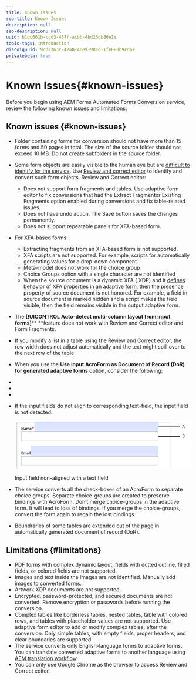 ```yaml
---
title: Known Issues
seo-title: Known Issues
description: null
seo-description: null
uuid: b1dc661b-ccd3-457f-acbb-4bd25db86e1e
topic-tags: introduction
discoiquuid: 9cd2363c-47a0-46e9-98cd-1fe088b9cd6e
privatebeta: true
---
```


# Known Issues{#known-issues}

Before you begin using AEM Forms Automated Forms Conversion service, review the following known issues and limitations:

## Known issues {#known-issues}

* Folder containing forms for conversion should not have more than 15 forms and 50 pages in total. The size of the source folder should not exceed 10 MB. Do not create subfolders in the source folder. 
* Some form objects are easily visible to the human eye but are [difficult to identify for the service](styles-and-pattern--considerations-and-best-practices-.md). Use [Review and correct editor](review-correct-ui-edited.md) to identify and convert such form objects. Review and Correct editor:

    * Does not support form fragments and tables. Use adaptive form editor to fix conversions that had the Extract Fragmentor Existing Fragments option enabled during conversions and fix table-related issues.  
    * Does not have undo action. The Save button saves the changes permanently.
    * Does not support repeatable panels for XFA-based form.

* For XFA-based forms:

    * Extracting fragments from an XFA-based form is not supported.
    * XFA scripts are not supported. For example, scripts for automatically generating values for a drop-down component.
    * Meta-model does not work for the choice group
    * Choice Groups option with a single character are not identified 
    * When the source document is a dynamic XFA (.XDP) and it [defines behavior of XFA properties in an adaptive form](https://helpx.adobe.com/experience-manager/6-5/forms/using/xfa-api-supported-in-adaptive-form.html#supportedxfaelementsandtheirmappinginadaptiveformsbr), then the presence property of source document is not honored. For example, a field in source document is marked hidden and a script makes the field visible, then the field remains visible in the output adaptive form.

* The **[!UICONTROL Auto-detect multi-column layout from input forms]**** **feature does not work with Review and Correct editor and Form Fragments.   

* If you modify a list in a table using the Review and Correct editor, the row width does not adjust automatically and the text might spill over to the next row of the table.

* When you use the **Use input AcroForm as Document of Record (DoR) for generated adaptive forms** option, consider the following:

* 
* 
* 
* If the input fields do not align to corresponding text-field, the input field is not detected. 

  ![Input field non-aligned with a text field](assets/non-alingned-fields.png)

  Input field non-aligned with a text field

* The service converts all the check-boxes of an AcroForm to separate choice groups. Separate choice-groups are created to preserve bindings with AcroForm. Don’t merge choice-groups in the adaptive form. It will lead to loss of bindings. If you merge the choice-groups, convert the form again to regain the lost bindings.

* Boundraries of some tables are extended out of the page in automatically generated document of record (DoR).

## Limitations {#limitations}

* PDF forms with complex dynamic layout, fields with dotted outline, filled fields, or colored fields are not supported.
* Images and text inside the images are not identified. Manually add images to converted forms.
* Artwork XDP documents are not supported.
* Encrypted, password-protected, and secured documents are not converted. Remove encryption or passwords before running the conversion.
* Complex tables like borderless tables, nested tables, table with colored rows, and tables with placeholder values are not supported. Use adaptive form editor to add or modify complex tables, after the conversion. Only simple tables, with empty fields, proper headers, and clear boundaries are supported.  
* The service converts only English-language forms to adaptive forms. You can translate converted adaptive forms to another language using [AEM translation workflow](https://helpx.adobe.com/experience-manager/6-5/forms/using/using-aem-translation-workflow-to-localize-adaptive-forms.html).
* You can only use Google Chrome as the browser to access Review and Correct editor.

